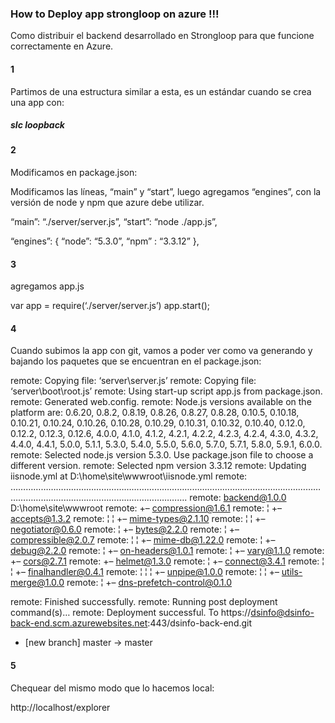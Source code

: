 ### How to Deploy app strongloop on azure !!!

Como distribuir el backend desarrollado en Strongloop para que funcione correctamente en Azure.

#### 1
Partimos de una estructura similar a esta, es un estándar cuando se crea una app con:
##### slc loopback

#### 2
Modificamos en package.json:

Modificamos las líneas, “main” y “start”, luego agregamos “engines”, con la versión de node y npm que azure debe utilizar.

“main”: “./server/server.js”,
“start”: “node ./app.js”,

“engines”: {
“node”: “5.3.0”,
“npm” : “3.3.12”
},

#### 3
agregamos app.js

var app = require(‘./server/server.js’)
app.start();

#### 4
Cuando subimos la app con git, vamos a poder ver como va generando y bajando los paquetes que se encuentran en el package.json:

remote: Copying file: ‘server\server.js’
remote: Copying file: ‘server\boot\root.js’
remote: Using start-up script app.js from package.json.
remote: Generated web.config.
remote: Node.js versions available on the platform are: 0.6.20, 0.8.2, 0.8.19, 0.8.26, 0.8.27, 0.8.28, 0.10.5, 0.10.18, 0.10.21, 0.10.24, 0.10.26, 0.10.28, 0.10.29, 0.10.31, 0.10.32, 0.10.40, 0.12.0, 0.12.2, 0.12.3, 0.12.6, 4.0.0, 4.1.0, 4.1.2, 4.2.1, 4.2.2, 4.2.3, 4.2.4, 4.3.0, 4.3.2, 4.4.0, 4.4.1, 5.0.0, 5.1.1, 5.3.0, 5.4.0, 5.5.0, 5.6.0, 5.7.0, 5.7.1, 5.8.0, 5.9.1, 6.0.0.
remote: Selected node.js version 5.3.0. Use package.json file to choose a different version.
remote: Selected npm version 3.3.12
remote: Updating iisnode.yml at D:\home\site\wwwroot\iisnode.yml
remote: ………………………………………………………………………………………………………………………………………………………………………….
remote: backend@1.0.0 D:\home\site\wwwroot
remote: +– compression@1.6.1
remote: ¦ +– accepts@1.3.2
remote: ¦ ¦ +– mime-types@2.1.10
remote: ¦ ¦ +– negotiator@0.6.0
remote: ¦ +– bytes@2.2.0
remote: ¦ +– compressible@2.0.7
remote: ¦ ¦ +– mime-db@1.22.0
remote: ¦ +– debug@2.2.0
remote: ¦ +– on-headers@1.0.1
remote: ¦ +– vary@1.1.0
remote: +– cors@2.7.1
remote: +– helmet@1.3.0
remote: ¦ +– connect@3.4.1
remote: ¦ ¦ +– finalhandler@0.4.1
remote: ¦ ¦ ¦ +– unpipe@1.0.0
remote: ¦ ¦ +– utils-merge@1.0.0
remote: ¦ +– dns-prefetch-control@0.1.0

remote: Finished successfully.
remote: Running post deployment command(s)…
remote: Deployment successful.
To https://dsinfo@dsinfo-back-end.scm.azurewebsites.net:443/dsinfo-back-end.git
* [new branch] master -> master

#### 5
Chequear del mismo modo que lo hacemos local:

http://localhost/explorer
